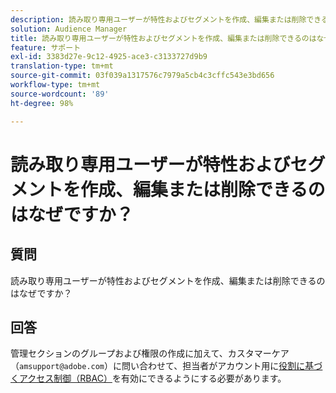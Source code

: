 ```yaml
---
description: 読み取り専用ユーザーが特性およびセグメントを作成、編集または削除できるのはなぜですか？
solution: Audience Manager
title: 読み取り専用ユーザーが特性およびセグメントを作成、編集または削除できるのはなぜですか？
feature: サポート
exl-id: 3383d27e-9c12-4925-ace3-c3133727d9b9
translation-type: tm+mt
source-git-commit: 03f039a1317576c7979a5cb4c3cffc543e3bd656
workflow-type: tm+mt
source-wordcount: '89'
ht-degree: 98%

---
```


# 読み取り専用ユーザーが特性およびセグメントを作成、編集または削除できるのはなぜですか？

## 質問

読み取り専用ユーザーが特性およびセグメントを作成、編集または削除できるのはなぜですか？

## 回答

管理セクションのグループおよび権限の作成に加えて、カスタマーケア（`amsupport@adobe.com`）に問い合わせて、担当者がアカウント用に[役割に基づくアクセス制御（RBAC）](../features/administration/administration-overview.md)を有効にできるようにする必要があります。
